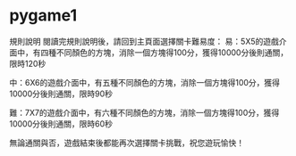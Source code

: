# pygame1
規則說明
閱讀完規則說明後，請回到主頁面選擇關卡難易度：
易：5X5的遊戲介面中，有四種不同顏色的方塊，消除一個方塊得100分，獲得10000分後則通關，限時120秒

中：6X6的遊戲介面中，有五種不同顏色的方塊，消除一個方塊得100分，獲得10000分後則通關，限時90秒

難：7X7的遊戲介面中，有六種不同顏色的方塊，消除一個方塊得100分，獲得10000分後則通關，限時60秒

無論通關與否，遊戲結束後都能再次選擇關卡挑戰，祝您遊玩愉快！
